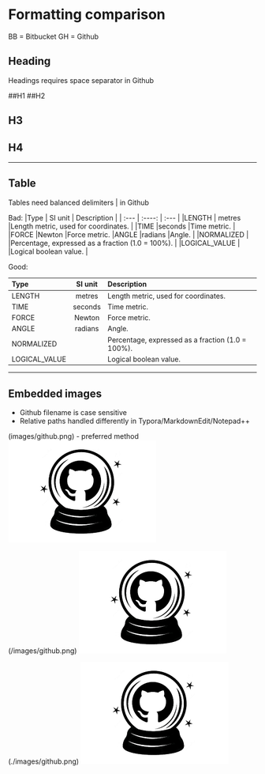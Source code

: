 # Formatting comparison

BB = Bitbucket
GH = Github

## Heading

Headings requires space separator in Github

##H1
##H2
## H3
## H4

---

## Table
Tables need balanced delimiters | in Github

Bad:
|Type         | SI unit   | Description               |
| :---        |    :----:   |          :---           |
|LENGTH        |	metres      |Length metric, used for coordinates.  |
|TIME          |seconds      |Time metric.       |
|FORCE         |Newton       |Force metric.
|ANGLE         |radians      |Angle.              |
|NORMALIZED    |             |Percentage, expressed as a fraction (1.0 = 100%). |
|LOGICAL_VALUE |             |Logical boolean value. |

Good:

|Type         | SI unit   | Description               |
| :---        |    :----:   |          :---           |
|LENGTH        |	metres      |Length metric, used for coordinates.  |
|TIME          |seconds      |Time metric.       |
|FORCE         |Newton       |Force metric. |
|ANGLE         |radians      |Angle.              |
|NORMALIZED    |             |Percentage, expressed as a fraction (1.0 = 100%). |
|LOGICAL_VALUE |             |Logical boolean value. |

---

## Embedded images

- Github filename is case sensitive
- Relative paths handled differently in Typora/MarkdownEdit/Notepad++

(images/github.png) - preferred method
![description](images/github.png)

(/images/github.png)
![description](/images/github.png)

(./images/github.png)
![description](./images/github.png)
